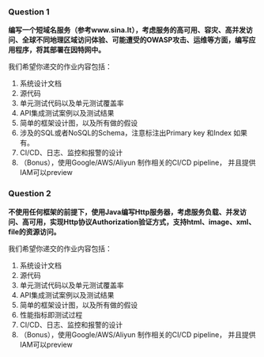 
### Question 1

**编写一个短域名服务（参考www.sina.lt），考虑服务的高可用、容灾、高并发访问、全球不同地理区域访问体验、可能遭受的OWASP攻击、运维等方面，编写应用程序，将其部署在因特网中。**

我们希望你递交的作业内容包括：

1. 系统设计文档
2. 源代码
2. 单元测试代码以及单元测试覆盖率
3. API集成测试案例以及测试结果
4. 简单的框架设计图，以及所有做的假设
5. 涉及的SQL或者NoSQL的Schema，注意标注出Primary key 和Index 如果有。
6. CI/CD、日志、监控和报警的设计
7. （Bonus），使用Google/AWS/Aliyun 制作相关的CI/CD pipeline， 并且提供IAM可以preview



### Question 2

**不使用任何框架的前提下，使用Java编写Http服务器，考虑服务负载、并发访问、高可用，实现Http协议Authorization验证方式，支持html、image、xml、file的资源访问。**

我们希望你递交的作业内容包括：

1. 系统设计文档
2. 源代码
3. 单元测试代码以及单元测试覆盖率
4. API集成测试案例以及测试结果
5. 简单的框架设计图，以及所有做的假设
6. 性能指标即测试过程
7. CI/CD、日志、监控和报警的设计
8. （Bonus），使用Google/AWS/Aliyun 制作相关的CI/CD pipeline， 并且提供IAM可以preview


